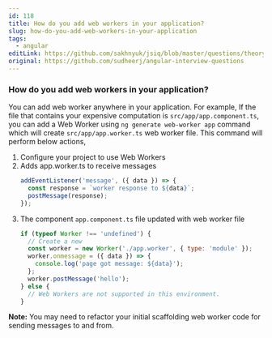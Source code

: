 ```yaml
---
id: 118
title: How do you add web workers in your application?
slug: how-do-you-add-web-workers-in-your-application
tags:
  - angular
editLink: https://github.com/sakhnyuk/jsiq/blob/master/questions/theory/angular/118.md
original: https://github.com/sudheerj/angular-interview-questions
---
```


### How do you add web workers in your application?

You can add web worker anywhere in your application. For example, If the file that contains your expensive computation is `src/app/app.component.ts`, you can add a Web Worker using `ng generate web-worker app` command which will create `src/app/app.worker.ts` web worker file. This command will perform below actions,

1. Configure your project to use Web Workers
2. Adds app.worker.ts to receive messages
   ```javascript
   addEventListener('message', ({ data }) => {
     const response = `worker response to ${data}`;
     postMessage(response);
   });
   ```
3. The component `app.component.ts` file updated with web worker file
   ```javascript
   if (typeof Worker !== 'undefined') {
     // Create a new
     const worker = new Worker('./app.worker', { type: 'module' });
     worker.onmessage = ({ data }) => {
       console.log('page got message: ${data}');
     };
     worker.postMessage('hello');
   } else {
     // Web Workers are not supported in this environment.
   }
   ```

**Note:** You may need to refactor your initial scaffolding web worker code for sending messages to and from.